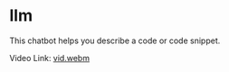 # llm
This chatbot helps you describe a code or code snippet.

Video Link:
[vid.webm](https://github.com/akaisky07/mini-project/assets/104855741/a2973934-f715-4541-b7c2-a545a0e5c661)
